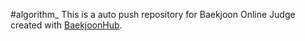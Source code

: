 #algorithm_
This is a auto push repository for Baekjoon Online Judge created with [BaekjoonHub](https://github.com/BaekjoonHub/BaekjoonHub).
